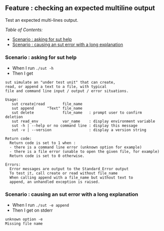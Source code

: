 <!-- omit from toc -->
## Feature : checking an expected multiline output

Test an expected multi-lines output.

_Table of Contents:_
- [Scenario : asking for sut help](#scenario--asking-for-sut-help)
- [Scenario : causing an sut error with a long explanation](#scenario--causing-an-sut-error-with-a-long-explanation)

### Scenario : asking for sut help

  - When I run `./sut -h`
  - Then I get 

```
sut simulate an "under test unit" that can create,
read, or append a text to a file, with typical
file and command line input / output / error situations.

Usage:
   sut create|read        file_name
   sut append      "Text" file_name
   sut delete             file_name   : prompt user to confirm deletion
   sut read_env           var_name    : display environment variable
   sut -h | --help or no command line : display this message
   sut -v | --version                 : display a version string

Return code:
  Return code is set to 1 when :
  - there is a command line error (unknown option for example)
  - there is a file error (unable to open the given file, for example)
  Return code is set to 0 otherwise.

Errors:
  Error messages are output to the Standard_Error output
  To test it, call create or read without file_name
  When calling append with a file_name but without text to
  append, an unhandled exception is raised.
```

### Scenario : causing an sut error with a long explanation

  - When I run `./sut -e append `
  - Then I get on stderr

```
unknown option -e
Missing file name
```

 
